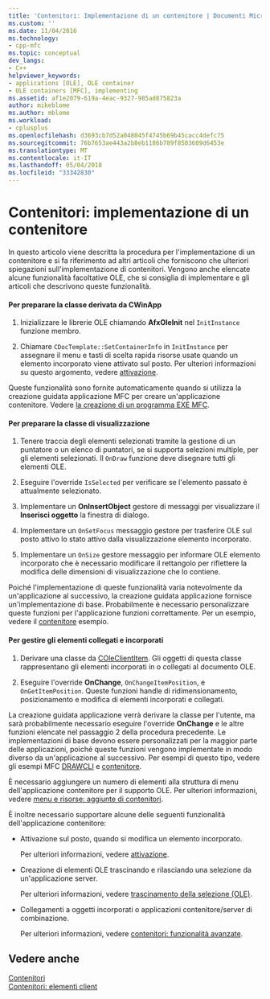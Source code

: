 ```yaml
---
title: 'Contenitori: Implementazione di un contenitore | Documenti Microsoft'
ms.custom: ''
ms.date: 11/04/2016
ms.technology:
- cpp-mfc
ms.topic: conceptual
dev_langs:
- C++
helpviewer_keywords:
- applications [OLE], OLE container
- OLE containers [MFC], implementing
ms.assetid: af1e2079-619a-4eac-9327-985ad875823a
author: mikeblome
ms.author: mblome
ms.workload:
- cplusplus
ms.openlocfilehash: d3693cb7d52a048045f4745b69b45cacc4defc75
ms.sourcegitcommit: 76b7653ae443a2b8eb1186b789f8503609d6453e
ms.translationtype: MT
ms.contentlocale: it-IT
ms.lasthandoff: 05/04/2018
ms.locfileid: "33342830"
---
```

# <a name="containers-implementing-a-container"></a>Contenitori: implementazione di un contenitore
In questo articolo viene descritta la procedura per l'implementazione di un contenitore e si fa riferimento ad altri articoli che forniscono che ulteriori spiegazioni sull'implementazione di contenitori. Vengono anche elencate alcune funzionalità facoltative OLE, che si consiglia di implementare e gli articoli che descrivono queste funzionalità.  
  
#### <a name="to-prepare-your-cwinapp-derived-class"></a>Per preparare la classe derivata da CWinApp  
  
1.  Inizializzare le librerie OLE chiamando **AfxOleInit** nel `InitInstance` funzione membro.  
  
2.  Chiamare `CDocTemplate::SetContainerInfo` in `InitInstance` per assegnare il menu e tasti di scelta rapida risorse usate quando un elemento incorporato viene attivato sul posto. Per ulteriori informazioni su questo argomento, vedere [attivazione](../mfc/activation-cpp.md).  
  
 Queste funzionalità sono fornite automaticamente quando si utilizza la creazione guidata applicazione MFC per creare un'applicazione contenitore. Vedere [la creazione di un programma EXE MFC](../mfc/reference/mfc-application-wizard.md).  
  
#### <a name="to-prepare-your-view-class"></a>Per preparare la classe di visualizzazione  
  
1.  Tenere traccia degli elementi selezionati tramite la gestione di un puntatore o un elenco di puntatori, se si supporta selezioni multiple, per gli elementi selezionati. Il `OnDraw` funzione deve disegnare tutti gli elementi OLE.  
  
2.  Eseguire l'override `IsSelected` per verificare se l'elemento passato è attualmente selezionato.  
  
3.  Implementare un **OnInsertObject** gestore di messaggi per visualizzare il **Inserisci oggetto** la finestra di dialogo.  
  
4.  Implementare un `OnSetFocus` messaggio gestore per trasferire OLE sul posto attivo lo stato attivo dalla visualizzazione elemento incorporato.  
  
5.  Implementare un `OnSize` gestore messaggio per informare OLE elemento incorporato che è necessario modificare il rettangolo per riflettere la modifica delle dimensioni di visualizzazione che lo contiene.  
  
 Poiché l'implementazione di queste funzionalità varia notevolmente da un'applicazione al successivo, la creazione guidata applicazione fornisce un'implementazione di base. Probabilmente è necessario personalizzare queste funzioni per l'applicazione funzioni correttamente. Per un esempio, vedere il [contenitore](../visual-cpp-samples.md) esempio.  
  
#### <a name="to-handle-embedded-and-linked-items"></a>Per gestire gli elementi collegati e incorporati  
  
1.  Derivare una classe da [COleClientItem](../mfc/reference/coleclientitem-class.md). Gli oggetti di questa classe rappresentano gli elementi incorporati in o collegati al documento OLE.  
  
2.  Eseguire l'override **OnChange**, `OnChangeItemPosition`, e `OnGetItemPosition`. Queste funzioni handle di ridimensionamento, posizionamento e modifica di elementi incorporati e collegati.  
  
 La creazione guidata applicazione verrà derivare la classe per l'utente, ma sarà probabilmente necessario eseguire l'override **OnChange** e le altre funzioni elencate nel passaggio 2 della procedura precedente. Le implementazioni di base devono essere personalizzati per la maggior parte delle applicazioni, poiché queste funzioni vengono implementate in modo diverso da un'applicazione al successivo. Per esempi di questo tipo, vedere gli esempi MFC [DRAWCLI](../visual-cpp-samples.md) e [contenitore](../visual-cpp-samples.md).  
  
 È necessario aggiungere un numero di elementi alla struttura di menu dell'applicazione contenitore per il supporto OLE. Per ulteriori informazioni, vedere [menu e risorse: aggiunte di contenitori](../mfc/menus-and-resources-container-additions.md).  
  
 È inoltre necessario supportare alcune delle seguenti funzionalità dell'applicazione contenitore:  
  
-   Attivazione sul posto, quando si modifica un elemento incorporato.  
  
     Per ulteriori informazioni, vedere [attivazione](../mfc/activation-cpp.md).  
  
-   Creazione di elementi OLE trascinando e rilasciando una selezione da un'applicazione server.  
  
     Per ulteriori informazioni, vedere [trascinamento della selezione (OLE)](../mfc/drag-and-drop-ole.md).  
  
-   Collegamenti a oggetti incorporati o applicazioni contenitore/server di combinazione.  
  
     Per ulteriori informazioni, vedere [contenitori: funzionalità avanzate](../mfc/containers-advanced-features.md).  
  
## <a name="see-also"></a>Vedere anche  
 [Contenitori](../mfc/containers.md)   
 [Contenitori: elementi client](../mfc/containers-client-items.md)

